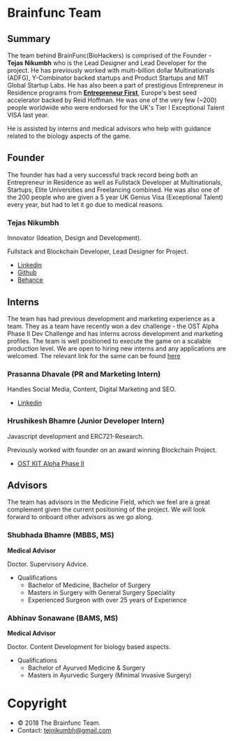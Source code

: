 # Brainfunc Team

## Summary
The team behind BrainFunc(BioHackers) is comprised of the Founder - **Tejas Nikumbh** who is the Lead Designer and Lead Developer for the project. He has previously worked with  multi-billion dollar Multinationals (ADFG), Y-Combinator backed startups and Product Startups and MIT Global Startup Labs. He has also been a part of prestigious Entrepreneur in Residence programs from [**Entrepreneur First**](https://joinef.com), Europe's best seed accelerator backed by Reid Hoffman. He was one of the very few (~200) people worldwide who were endorsed for the UK's Tier I Exceptional Talent VISA last year.

He is assisted by interns and medical advisors who help with guidance related to the biology aspects of the game.

## Founder
The founder has had a very successful track record being both an Entrepreneur in Residence as well as Fullstack Developer at Multinationals, Startups, Elite Universities and Freelancing combined. He was also one of the 200 people who are given a 5 year UK Genius Visa (Exceptional Talent) every year,  but had to let it go due to medical reasons.

### Tejas Nikumbh

  Innovator (Ideation, Design and Development).

  Fullstack and Blockchain Developer, Lead Designer for Project.
  - [Linkedin](https://www.linkedin.com/in/tejas-nikumbh-19826061/)
  - [Github](https://github.com/tejasnikumbh)
  - [Behance](https://www.behance.net/tejnikumbh11b9)

## Interns
The team has had previous development and marketing experience as a team. They as a team have recently won a dev challenge - the OST Alpha Phase II Dev Challenge and has interns across development and marketing profiles. The team is well positioned to execute the game on a scalable production level. We are open to hiring new interns and any applications are welcomed. The relevant link for the same can be found [here](https://angel.co/brainfunc/jobs)

### Prasanna Dhavale (PR and Marketing Intern)

  Handles Social Media, Content, Digital Marketing and SEO.
  - [Linkedin](https://www.linkedin.com/in/prasanna-dhavale-758987165/)

### Hrushikesh Bhamre (Junior Developer Intern)

  Javascript development and ERC721-Research.


  Previously worked with founder on an award winning Blockchain Project.
  - [OST KIT Alpha Phase II](https://www.youtube.com/watch?v=6dUieg9o7iM&t=50s)

## Advisors
The team has advisors in the Medicine Field, which we feel are a great complement given the current positioning of the project. We will look forward to onboard other advisors as we go along.

### Shubhada Bhamre (MBBS, MS)

  **Medical Advisor**

  Doctor. Supervisory Advice.
  - Qualifications
    - Bachelor of Medicine, Bachelor of Surgery
    - Masters in Surgery with General Surgery Speciality
    - Experienced Surgeon with over 25 years of Experience

### Abhinav Sonawane (BAMS, MS)

  **Medical Advisor**

  Doctor. Content Development for biology based aspects.
  - Qualifications
    - Bachelor of Ayurved Medicine & Surgery
    - Masters in Ayurvedic Surgery (Minimal Invasive Surgery)

# Copyright
- © 2018 The Brainfunc Team.
- Contact: tejnikumbh@gmail.com
